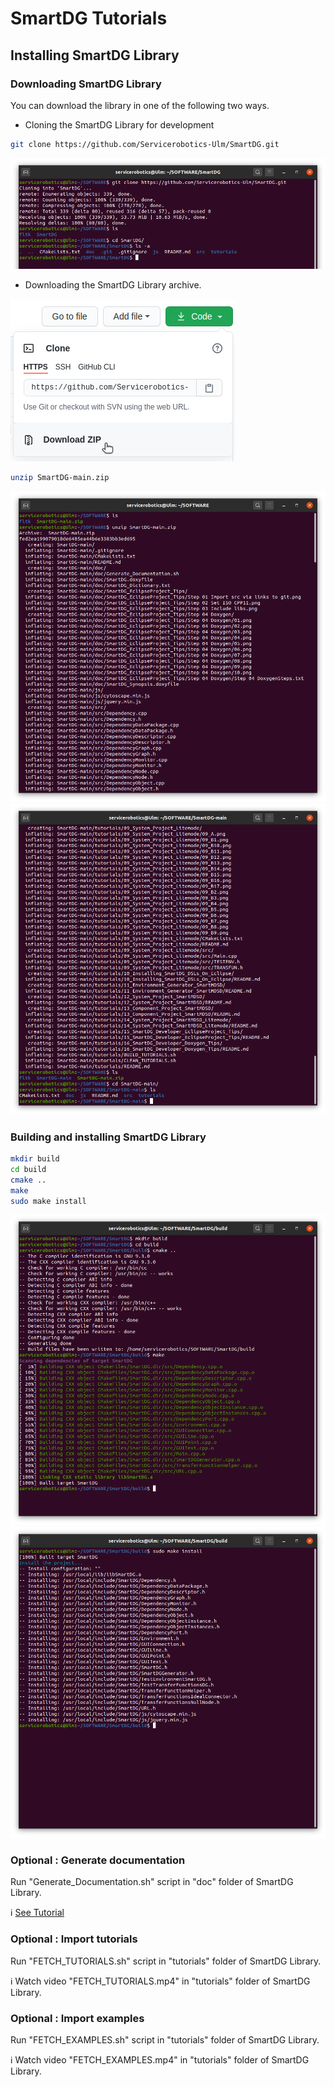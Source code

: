 # SmartDG Tutorials
## Installing SmartDG Library

### Downloading SmartDG Library
You can download the library in one of the following two ways.
* Cloning the SmartDG Library for development
```bash
git clone https://github.com/Servicerobotics-Ulm/SmartDG.git
```
![alt text](02_Installing_SmartDG_Library_A1.png)

* Downloading the SmartDG Library archive.

![alt text](02_Installing_SmartDG_Library_A2.png)
```bash 
unzip SmartDG-main.zip
```
![alt text](02_Installing_SmartDG_Library_A3.png)
![alt text](02_Installing_SmartDG_Library_A4.png)

### Building and installing SmartDG Library
```bash
mkdir build
cd build
cmake ..
make
sudo make install
```
![alt text](02_Installing_SmartDG_Library_B1.png)
![alt text](02_Installing_SmartDG_Library_B2.png)

### Optional : Generate documentation
Run "Generate_Documentation.sh" script in "doc" folder of SmartDG Library.

:information_source: [See Tutorial](../99_02_SmartDG_Developer_Doxygen_Tips/README.md)

### Optional : Import tutorials
Run "FETCH_TUTORIALS.sh" script in "tutorials" folder of SmartDG Library.

:information_source: Watch video "FETCH_TUTORIALS.mp4" in "tutorials" folder of SmartDG Library.

### Optional : Import examples
Run "FETCH_EXAMPLES.sh" script in "tutorials" folder of SmartDG Library.

:information_source: Watch video "FETCH_EXAMPLES.mp4" in "tutorials" folder of SmartDG Library.

